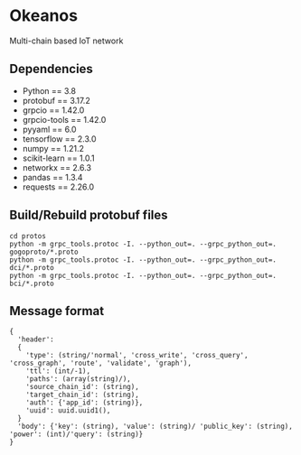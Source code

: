 # Okeanos
Multi-chain based IoT network

## Dependencies
* Python == 3.8
* protobuf == 3.17.2
* grpcio == 1.42.0
* grpcio-tools == 1.42.0
* pyyaml == 6.0
* tensorflow == 2.3.0
* numpy == 1.21.2
* scikit-learn == 1.0.1
* networkx == 2.6.3
* pandas == 1.3.4
* requests == 2.26.0

## Build/Rebuild protobuf files
```
cd protos
python -m grpc_tools.protoc -I. --python_out=. --grpc_python_out=. gogoproto/*.proto
python -m grpc_tools.protoc -I. --python_out=. --grpc_python_out=. dci/*.proto
python -m grpc_tools.protoc -I. --python_out=. --grpc_python_out=. bci/*.proto
```

## Message format
```
{
  'header':
  {
    'type': (string/'normal', 'cross_write', 'cross_query', 'cross_graph', 'route', 'validate', 'graph'),
    'ttl': (int/-1),
    'paths': (array(string)/),
    'source_chain_id': (string),
    'target_chain_id': (string),
    'auth': {'app_id': (string)},
    'uuid': uuid.uuid1(),
  }
  'body': {'key': (string), 'value': (string)/ 'public_key': (string), 'power': (int)/'query': (string)}
}
```
